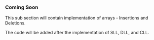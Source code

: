 ### Coming Soon ###

This sub section will contain implementation of arrays - Insertions and Deletions.

The code will be added after the implementation of SLL, DLL, and CLL.
